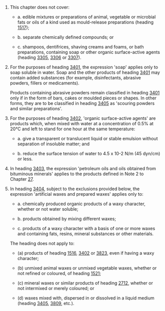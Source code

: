 1. This chapter does not cover:

    - a. edible mixtures or preparations of animal, vegetable or microbial fats or oils of a kind used as mould-release preparations (heading [1517](/headings/1517));
    
    - b. separate chemically defined compounds; or
    
    - c. shampoos, dentifrices, shaving creams and foams, or bath preparations, containing soap or other organic surface-active agents (heading [3305](/headings/3305), [3306](/headings/3306) or [3307](/headings/3307)).

2. For the purposes of heading [3401](/headings/3401), the expression 'soap' applies only to soap soluble in water. Soap and the other products of heading [3401](/headings/3401) may contain added substances (for example, disinfectants, abrasive powders, fillers or medicaments). 

    Products containing abrasive powders remain classified in heading [3401](/headings/3401) only if in the form of bars, cakes or moulded pieces or shapes. In other forms, they are to be classified in heading [3405](/headings/3405) as 'scouring powders and similar preparations'.

3. For the purposes of heading [3402](/headings/3402), 'organic surface-active agents' are products which, when mixed with water at a concentration of 0.5% at 20°C and left to stand for one hour at the same temperature:

    - a. give a transparent or translucent liquid or stable emulsion without separation of insoluble matter; and
    
    - b. reduce the surface tension of water to 4.5 x 10-2 N/m (45 dyn/cm) or less.

4. In heading [3403](/headings/3403), the expression 'petroleum oils and oils obtained from bituminous minerals' applies to the products defined in Note 2 to Chapter [27](/chapters/27).

5. In heading [3404](/headings/3404), subject to the exclusions provided below, the expression 'artificial waxes and prepared waxes' applies only to:

    - a. chemically produced organic products of a waxy character, whether or not water soluble;
    
    - b. products obtained by mixing different waxes;
    
    - c. products of a waxy character with a basis of one or more waxes and containing fats, resins, mineral substances or other materials.
    
    The heading does not apply to:

    - (a) products of heading [1516](/headings/1516), [3402](/headings/3402) or [3823](/headings/3823), even if having a waxy character;
    
    - (b) unmixed animal waxes or unmixed vegetable waxes, whether or not refined or coloured, of heading [1521](/headings/1521);
    
    - (c) mineral waxes or similar products of heading [2712](/headings/2712), whether or not intermixed or merely coloured; or
    
    - (d) waxes mixed with, dispersed in or dissolved in a liquid medium (heading [3405](/headings/3405), [3809](/headings/3809), etc.).
